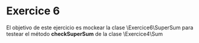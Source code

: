 # Exercice 6 #

El objetivo de este ejercicio es mockear la clase \Exercice6\SuperSum para testear el
método **checkSuperSum** de la clase \Exercice4\Sum